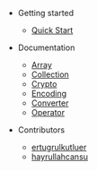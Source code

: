 - Getting started

  - [Quick Start](quick-start.md)

- Documentation
  - [Array](array.md)
  - [Collection](collection.md)
  - [Crypto](crypto.md)
  - [Encoding](encoding.md)
  - [Converter](converter.md)
  - [Operator](operator.md)

- Contributors
  - [ertugrulkutluer](https://github.com/ertugrulkutluer)
  - [hayrullahcansu](https://github.com/hayrullahcansu)